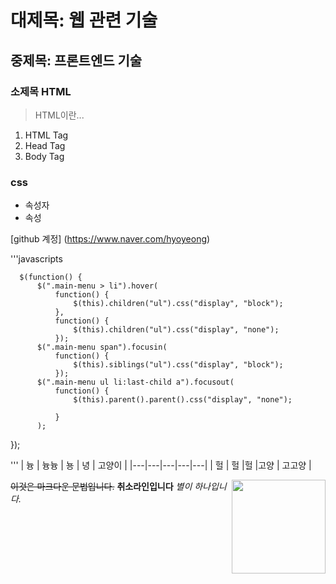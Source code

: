 # 대제목: 웹 관련 기술
## 중제목: 프론트엔드 기술
### 소제목 HTML
 >HTML이란...
 1. HTML Tag
 2. Head Tag
 3. Body Tag

### css
 * 속성자
  * 속성

[github 계정]
(https://www.naver.com/hyoyeong)

'''javascripts



      $(function() {
          $(".main-menu > li").hover(
              function() {
                  $(this).children("ul").css("display", "block");
              },
              function() {
                  $(this).children("ul").css("display", "none");
              });
          $(".main-menu span").focusin(
              function() {
                  $(this).siblings("ul").css("display", "block");
              });
          $(".main-menu ul li:last-child a").focusout(
              function() {
                  $(this).parent().parent().css("display", "none");

              }
          );
});



'''
| 늉  | 늉늉  |  뇽 |  녕 |  고양이 |
|---|---|---|---|---|
|  헐 | 헐  |헐   |고양   | 고고양  |

<img src = "http://www.cantabriatic.com/wp-content/uploads/2016/10/markdown-512.png" width="150px" align="right"> 

~~이것은 마크다운 문법입니다.~~
**취소라인입니다**
*별이 하나입니다.*
